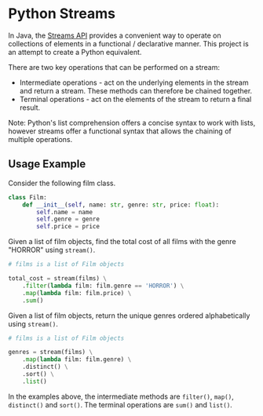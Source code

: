 # Python Streams

In Java, the [Streams API](https://docs.oracle.com/en/java/javase/17/docs/api/java.base/java/util/stream/Stream.html) provides
a convenient way to operate on collections of elements in a functional / declarative manner. This project is an attempt 
to create a Python equivalent. 

There are two key operations that can be performed on a stream:
- Intermediate operations - act on the underlying elements in the stream and return a stream. These methods can therefore 
be chained together.
- Terminal operations - act on the elements of the stream to return a final result.

Note: Python's list comprehension offers a concise syntax to work with lists, however streams offer a functional syntax that allows the chaining of multiple operations.

## Usage Example
Consider the following film class.
```python
class Film:
    def __init__(self, name: str, genre: str, price: float):
        self.name = name
        self.genre = genre
        self.price = price
```
Given a list of film objects, find the total cost of all films with the genre "HORROR" using `stream()`.
```python
# films is a list of Film objects

total_cost = stream(films) \
    .filter(lambda film: film.genre == 'HORROR') \
    .map(lambda film: film.price) \
    .sum()
```
Given a list of film objects, return the unique genres ordered alphabetically using `stream()`.
```python
# films is a list of Film objects

genres = stream(films) \
    .map(lambda film: film.genre) \
    .distinct() \
    .sort() \
    .list()
```
In the examples above, the intermediate methods are `filter()`, `map()`, `distinct()` and `sort()`. The terminal operations are `sum()` and `list()`.


